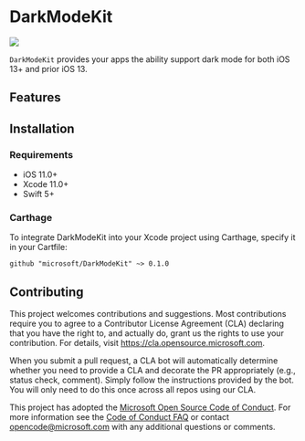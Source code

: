 # DarkModeKit

![](https://github.com/microsoft/DarkModeKit/workflows/CI/badge.svg)

`DarkModeKit` provides your apps the ability support dark mode for both iOS 13+ and prior iOS 13.

## Features

## Installation

### Requirements

- iOS 11.0+
- Xcode 11.0+
- Swift 5+

### Carthage

To integrate DarkModeKit into your Xcode project using Carthage, specify it in your Cartfile:

```
github "microsoft/DarkModeKit" ~> 0.1.0
```

## Contributing

This project welcomes contributions and suggestions.  Most contributions require you to agree to a
Contributor License Agreement (CLA) declaring that you have the right to, and actually do, grant us
the rights to use your contribution. For details, visit https://cla.opensource.microsoft.com.

When you submit a pull request, a CLA bot will automatically determine whether you need to provide
a CLA and decorate the PR appropriately (e.g., status check, comment). Simply follow the instructions
provided by the bot. You will only need to do this once across all repos using our CLA.

This project has adopted the [Microsoft Open Source Code of Conduct](https://opensource.microsoft.com/codeofconduct/).
For more information see the [Code of Conduct FAQ](https://opensource.microsoft.com/codeofconduct/faq/) or
contact [opencode@microsoft.com](mailto:opencode@microsoft.com) with any additional questions or comments.
